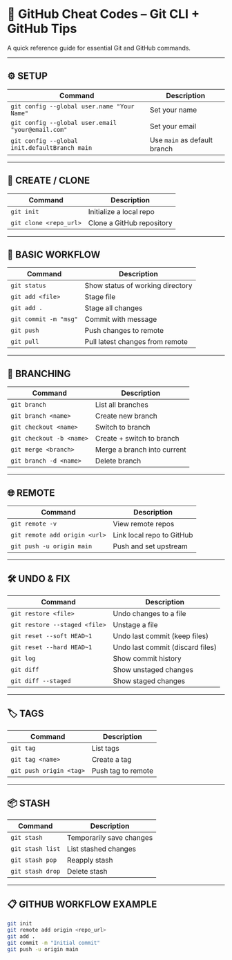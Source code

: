 # 🐙 GitHub Cheat Codes – Git CLI + GitHub Tips

A quick reference guide for essential Git and GitHub commands.

---

## ⚙️ SETUP

| Command | Description |
|---------|-------------|
| `git config --global user.name "Your Name"` | Set your name |
| `git config --global user.email "your@email.com"` | Set your email |
| `git config --global init.defaultBranch main` | Use `main` as default branch |

---

## 📂 CREATE / CLONE

| Command | Description |
|---------|-------------|
| `git init` | Initialize a local repo |
| `git clone <repo_url>` | Clone a GitHub repository |

---

## 🔄 BASIC WORKFLOW

| Command | Description |
|---------|-------------|
| `git status` | Show status of working directory |
| `git add <file>` | Stage file |
| `git add .` | Stage all changes |
| `git commit -m "msg"` | Commit with message |
| `git push` | Push changes to remote |
| `git pull` | Pull latest changes from remote |

---

## 🌿 BRANCHING

| Command | Description |
|---------|-------------|
| `git branch` | List all branches |
| `git branch <name>` | Create new branch |
| `git checkout <name>` | Switch to branch |
| `git checkout -b <name>` | Create + switch to branch |
| `git merge <branch>` | Merge a branch into current |
| `git branch -d <name>` | Delete branch |

---

## 🌐 REMOTE

| Command | Description |
|---------|-------------|
| `git remote -v` | View remote repos |
| `git remote add origin <url>` | Link local repo to GitHub |
| `git push -u origin main` | Push and set upstream |

---

## 🛠️ UNDO & FIX

| Command | Description |
|---------|-------------|
| `git restore <file>` | Undo changes to a file |
| `git restore --staged <file>` | Unstage a file |
| `git reset --soft HEAD~1` | Undo last commit (keep files) |
| `git reset --hard HEAD~1` | Undo last commit (discard files) |
| `git log` | Show commit history |
| `git diff` | Show unstaged changes |
| `git diff --staged` | Show staged changes |

---

## 🏷️ TAGS

| Command | Description |
|---------|-------------|
| `git tag` | List tags |
| `git tag <name>` | Create a tag |
| `git push origin <tag>` | Push tag to remote |

---

## 📦 STASH

| Command | Description |
|---------|-------------|
| `git stash` | Temporarily save changes |
| `git stash list` | List stashed changes |
| `git stash pop` | Reapply stash |
| `git stash drop` | Delete stash |

---

## 📋 GITHUB WORKFLOW EXAMPLE

```bash
git init
git remote add origin <repo_url>
git add .
git commit -m "Initial commit"
git push -u origin main
